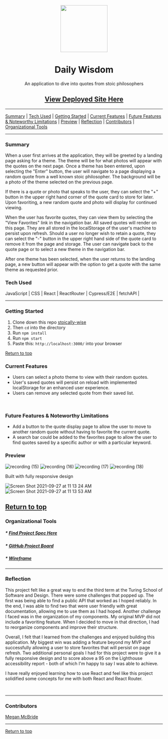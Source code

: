 <div align="center"><img src="https://user-images.githubusercontent.com/78767067/134835308-b6796af7-c9ba-4c1d-834a-96d22147dd6e.png" height="150px" width="auto"
/><h1>Daily Wisdom</h1>
<p>An application to dive into quotes from stoic philosophers</p>
<h2><a href="https://meggs625.github.io/stoically-wise/#/">View Deployed Site Here</a></h2>
</div>



---

[Summary](#summary) |
[Tech Used](#tech-used) |
[Getting Started](#getting-started) |
[Current Features](#current-features) |
[Future Features & Noteworthy Limitations](#future-features-&-noteworthy-limitations) |
[Preview](#preview) |
[Reflection](#reflection) |
[Contributors](#contributors) |
[Organizational Tools](#organizational-tools)
 
---

### Summary
When a user first arrives at the application, they will be greeted by a landing page asking for a theme. The theme will be for what photos will appear with the quotes on the next page. Once a theme has been entered, upon selecting the "Enter" button, the user will navigate to a page displaying a random quote from a well known stoic philosopher. The background will be a photo of the theme selected on the previous page. 

If there is a quote or photo that speaks to the user, they can select the "+" button in the upper right hand corner of the quote card to store for later. Upon favoriting, a new random quote and photo will display for continued viewing. 

When the user has favorite quotes, they can view them by selecting the "View Favorites" link in the navigation bar. All saved quotes will render on this page. They are all stored in the localStorage of the user's machine to persist upon refresh. Should a user no longer wish to retain a quote, they can select the "-" button in the upper right hand side of the quote card to remove it from the page and storage. The user can navigate back to the quote page or to select a new theme in the navigation bar. 

After one theme has been selected, when the user returns to the landing page, a new button will appear with the option to get a quote with the same theme as requested prior. 

 
### Tech Used
JavaScript | CSS | React | ReactRouter | Cypress/E2E | fetchAPI |  

---
### Getting Started
1. Clone down this repo [stoically-wise](https://github.com/Meggs625/stoically-wise)
2. Then ```cd``` into the directory
3. Run ```npm install```
4. Run ```npm start```
5. Paste this: ```http://localhost:3000/``` into your browser


[Return to top](#Daily-Wisdom)

### Current Features
- Users can select a photo theme to view with their random quotes.
- User's saved quotes will persist on reload with implemented localStorage for an enhanced user experience. 
- Users can remove any selected quote from their saved list.
<br>


### Future Features & Noteworthy Limitations
- Add a button to the quote display page to allow the user to move to another random quote without having to favorite the current quote. 
- A search bar could be added to the favorites page to allow the user to find quotes saved by a specific author or with a particular keyword.


### Preview
![recording (15)](https://user-images.githubusercontent.com/78767067/134951822-5a4b5ffd-4c3b-43bb-9cd3-6cd1c0f0e6b4.gif)
![recording (16)](https://user-images.githubusercontent.com/78767067/134951962-aad8f6b8-9b52-4697-be52-50b65e8049c1.gif)
![recording (17)](https://user-images.githubusercontent.com/78767067/134952090-f4f2368f-2b2d-4d14-bcb7-bb79b60e9c3a.gif)
![recording (18)](https://user-images.githubusercontent.com/78767067/134952269-baf4aa7e-690a-40b6-9e9a-c101838cec03.gif)


Built with fully responsive design

![Screen Shot 2021-09-27 at 11 13 24 AM](https://user-images.githubusercontent.com/78767067/134955164-7bc072bb-fbe9-4ce5-a9d6-bc173df33bc7.png)
![Screen Shot 2021-09-27 at 11 13 53 AM](https://user-images.githubusercontent.com/78767067/134955181-0f5c6151-f22f-49ba-a9c0-bb4d19cc29f1.png)

[Return to top](#Daily-Wisdom)
---

### Organizational Tools
##### * [Find Project Spec Here](https://frontend.turing.edu/projects/module-3/showcase.html)
##### * [GitHub Project Board](https://github.com/Meggs625/stoically-wise/projects/1)
##### * [Wireframe](https://miro.com/app/board/o9J_lv9GRtc=/)

---

### Reflection

This project felt like a great way to end the third term at the Turing School of Software and Design. There were some challenges that popped up. The first was being able to find a public API that worked as I hoped reliably. In the end, I was able to find two that were user friendly with great documentation, allowing me to use them as I had hoped. Another challenge I faced was in the organization of my components. My original MVP did not include a favoriting feature. When I decided to move in that direction, I had to reorganize components and improve their structure. 

Overall, I felt that I learned from the challenges and enjoyed building this application. My biggest win was adding a feature beyond my MVP and successfully allowing a user to store favorites that will persist on page refresh. Two additional personal goals I had for this project were to give it a fully responsive design and to score above a 95 on the Lighthouse accessibility report - both of which I'm happy to say I was able to achieve. 

I have really enjoyed learning how to use React and feel like this project solidified some concepts for me with both React and React Router. 


<br>


---
### Contributors
[Megan McBride](https://github.com/Meggs625) <br>



---

[Return to top](#Daily-Wisdom)

